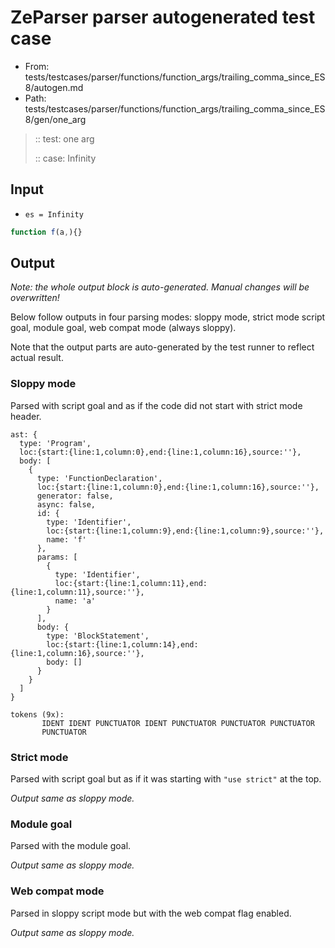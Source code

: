 # ZeParser parser autogenerated test case

- From: tests/testcases/parser/functions/function_args/trailing_comma_since_ES8/autogen.md
- Path: tests/testcases/parser/functions/function_args/trailing_comma_since_ES8/gen/one_arg

> :: test: one arg
>
> :: case: Infinity

## Input

- `es = Infinity`

`````js
function f(a,){}
`````

## Output

_Note: the whole output block is auto-generated. Manual changes will be overwritten!_

Below follow outputs in four parsing modes: sloppy mode, strict mode script goal, module goal, web compat mode (always sloppy).

Note that the output parts are auto-generated by the test runner to reflect actual result.

### Sloppy mode

Parsed with script goal and as if the code did not start with strict mode header.

`````
ast: {
  type: 'Program',
  loc:{start:{line:1,column:0},end:{line:1,column:16},source:''},
  body: [
    {
      type: 'FunctionDeclaration',
      loc:{start:{line:1,column:0},end:{line:1,column:16},source:''},
      generator: false,
      async: false,
      id: {
        type: 'Identifier',
        loc:{start:{line:1,column:9},end:{line:1,column:9},source:''},
        name: 'f'
      },
      params: [
        {
          type: 'Identifier',
          loc:{start:{line:1,column:11},end:{line:1,column:11},source:''},
          name: 'a'
        }
      ],
      body: {
        type: 'BlockStatement',
        loc:{start:{line:1,column:14},end:{line:1,column:16},source:''},
        body: []
      }
    }
  ]
}

tokens (9x):
       IDENT IDENT PUNCTUATOR IDENT PUNCTUATOR PUNCTUATOR PUNCTUATOR
       PUNCTUATOR
`````

### Strict mode

Parsed with script goal but as if it was starting with `"use strict"` at the top.

_Output same as sloppy mode._

### Module goal

Parsed with the module goal.

_Output same as sloppy mode._

### Web compat mode

Parsed in sloppy script mode but with the web compat flag enabled.

_Output same as sloppy mode._
